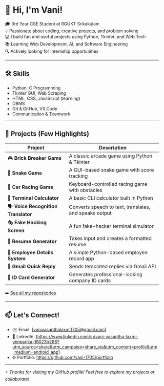 # 👋 Hi, I'm Vani!

🎓 3rd Year CSE Student at RGUKT Srikakulam  
💡 Passionate about coding, creative projects, and problem solving  
💻 I build fun and useful projects using Python, Tkinter, and Web Tech  
📚 Learning Web Development, AI, and Software Engineering  
🔍 Actively looking for internship opportunities

---

## 🛠️ Skills
- Python, C Programming
- Tkinter GUI, Web Scraping
- HTML, CSS, JavaScript (learning)
- DBMS
- Git & GitHub, VS Code
- Communication & Teamwork

---

## 🚀 Projects (Few Highlights)
| Project | Description |
|--------|-------------|
| 🎮 **Brick Breaker Game** | A classic arcade game using Python & Tkinter |
| 🐍 **Snake Game** | A GUI-based snake game with score tracking |
| 🚗 **Car Racing Game** | Keyboard-controlled racing game with obstacles |
| 🔢 **Terminal Calculator** | A basic CLI calculator built in Python |
| 🗣️ **Voice Recognition Translator** | Converts speech to text, translates, and speaks output |
| 🎭 **Fake Hacking Screen** | A fun fake-hacker terminal simulator |
| 📄 **Resume Generator** | Takes input and creates a formatted resume |
| 🧾 **Employee Details System** | A simple Python-based employee record app |
| 📨 **Gmail Quick Reply** | Sends templated replies via Gmail API |
| 🪪 **ID Card Generator** | Generates professional-looking company ID cards |

➡️ [See all my repositories](https://github.com/vani-1705)

---

## 📫 Let's Connect!
- ✉️ Email: [vanivasanthalaxmi1705@gmail.com]
- 💼 LinkedIn: [https://www.linkedin.com/in/vani-vasantha-laxmi-yepparika-16023b286?utm_source=share&utm_campaign=share_via&utm_content=profile&utm_medium=android_app]
- 🌐 Portfolio:
https://github.com/vani-1705/portfolio 

---

⭐ *Thanks for visiting my GitHub profile! Feel free to explore my projects or collaborate!*
